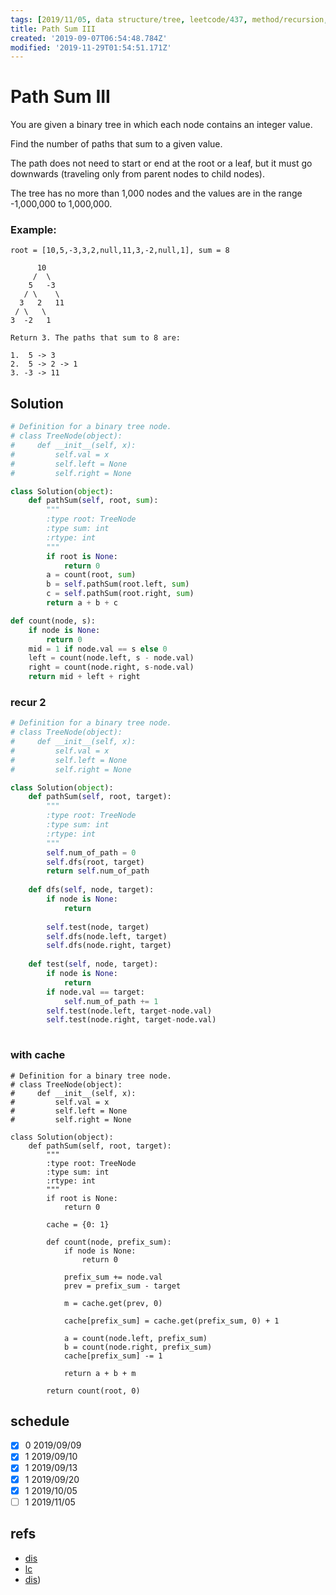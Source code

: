```yaml
---
tags: [2019/11/05, data structure/tree, leetcode/437, method/recursion, TODO]
title: Path Sum III
created: '2019-09-07T06:54:48.784Z'
modified: '2019-11-29T01:54:51.171Z'
---
```


# Path Sum III

You are given a binary tree in which each node contains an integer value.

Find the number of paths that sum to a given value.

The path does not need to start or end at the root or a leaf, but it must go downwards (traveling only from parent nodes to child nodes).

The tree has no more than 1,000 nodes and the values are in the range -1,000,000 to 1,000,000.

### Example:

```
root = [10,5,-3,3,2,null,11,3,-2,null,1], sum = 8

      10
     /  \
    5   -3
   / \    \
  3   2   11
 / \   \
3  -2   1

Return 3. The paths that sum to 8 are:

1.  5 -> 3
2.  5 -> 2 -> 1
3. -3 -> 11
```

## Solution

```python
# Definition for a binary tree node.
# class TreeNode(object):
#     def __init__(self, x):
#         self.val = x
#         self.left = None
#         self.right = None

class Solution(object):
    def pathSum(self, root, sum):
        """
        :type root: TreeNode
        :type sum: int
        :rtype: int
        """
        if root is None:
            return 0
        a = count(root, sum)
        b = self.pathSum(root.left, sum)
        c = self.pathSum(root.right, sum)
        return a + b + c

def count(node, s):
    if node is None:
        return 0
    mid = 1 if node.val == s else 0
    left = count(node.left, s - node.val)
    right = count(node.right, s-node.val)
    return mid + left + right
```

### recur 2

```python
# Definition for a binary tree node.
# class TreeNode(object):
#     def __init__(self, x):
#         self.val = x
#         self.left = None
#         self.right = None

class Solution(object):
    def pathSum(self, root, target):
        """
        :type root: TreeNode
        :type sum: int
        :rtype: int
        """
        self.num_of_path = 0
        self.dfs(root, target)
        return self.num_of_path
    
    def dfs(self, node, target):
        if node is None:
            return
        
        self.test(node, target)
        self.dfs(node.left, target)
        self.dfs(node.right, target)
    
    def test(self, node, target):
        if node is None:
            return
        if node.val == target:
            self.num_of_path += 1
        self.test(node.left, target-node.val)
        self.test(node.right, target-node.val)
        
```

### with cache

```
# Definition for a binary tree node.
# class TreeNode(object):
#     def __init__(self, x):
#         self.val = x
#         self.left = None
#         self.right = None

class Solution(object):
    def pathSum(self, root, target):
        """
        :type root: TreeNode
        :type sum: int
        :rtype: int
        """
        if root is None:
            return 0
        
        cache = {0: 1}
        
        def count(node, prefix_sum):
            if node is None:
                return 0
            
            prefix_sum += node.val
            prev = prefix_sum - target
            
            m = cache.get(prev, 0)
            
            cache[prefix_sum] = cache.get(prefix_sum, 0) + 1
            
            a = count(node.left, prefix_sum)
            b = count(node.right, prefix_sum)
            cache[prefix_sum] -= 1
            
            return a + b + m
        
        return count(root, 0)
```

## schedule

* [x] 0 2019/09/09
* [x] 1 2019/09/10
* [x] 1 2019/09/13
* [x] 1 2019/09/20
* [x] 1 2019/10/05
* [ ] 1 2019/11/05

## refs

* [dis](https://leetcode.com/problems/path-sum-iii/discuss/91878/17-ms-O(n)-java-Prefix-sum-method)
* [lc](https://leetcode.com/problems/path-sum-iii/)
* [dis](https://leetcode.com/problems/path-sum-iii/discuss/141424/Python-step-by-step-walk-through.-Easy-to-understand.-Two-solutions-comparison.-%3A-))
